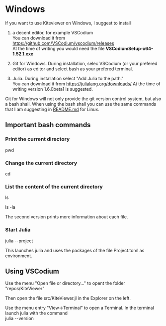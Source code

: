 # Windows

If you want to use Kiteviewer on Windows, I suggest to install

1. a decent editor, for example VSCodium  
   You can download it from https://github.com/VSCodium/vscodium/releases  
   At the time of writing you would need the file **VSCodiumSetup-x64-1.52.1.exe**

2. Git for Windows. During installation, selec VSCodium (or your prefered editor) as editor and select
   bash as your prefered terminal.
3. Julia. During installation select "Add Julia to the path."  
   You can download it from https://julialang.org/downloads/ 
   At the time of writing version 1.6.0beta1 is suggested.

Git for Windows will not only provide the git version control system, but also a bash shall. When using the bash shall you can use the same commands that I am suggesting in [README.md](./README.md)  for Linux.

## Important bash commands

### Print the current directory

pwd

### Change the current directory

cd

### List the content of the current directory

ls

ls -la

The second version prints more information about each file.

### Start Julia

julia --project

This launches julia and uses the packages of the file Project.toml as environment.

## Using VSCodium
Use the menu "Open file or directory..." to opent the folder "repos/KiteViewer"

Then open the file src/KiteViewer.jl in the Explorer on the left.

Use the menu entry "View->Terminal" to open a Terminal. In the terminal launch julia with the command  
julia --version

